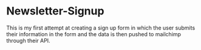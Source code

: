 # Newsletter-Signup
This is my first attempt at creating a sign up form in which the user submits their information in the form and the data is then pushed to mailchimp through their API. 
